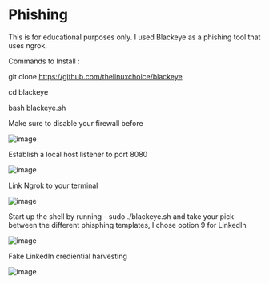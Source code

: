 # Phishing

This is for educational purposes only. I used Blackeye as a phishing tool that uses ngrok. 

Commands to Install :

git clone https://github.com/thelinuxchoice/blackeye

cd blackeye

bash blackeye.sh

Make sure to disable your firewall before

![image](https://user-images.githubusercontent.com/80080368/122428353-d3f7b080-cf5f-11eb-88a6-ad8928658828.png)

Establish a local host listener to port 8080

![image](https://user-images.githubusercontent.com/80080368/122428468-ea057100-cf5f-11eb-9f1b-63429fa0d30a.png)

Link Ngrok to your terminal

![image](https://user-images.githubusercontent.com/80080368/122430992-0c988980-cf62-11eb-9863-695304fcab3f.png)

Start up the shell by running - sudo ./blackeye.sh and take your pick between the different phisphing templates, I chose option 9 for LinkedIn

![image](https://user-images.githubusercontent.com/80080368/122428151-ad397a00-cf5f-11eb-9715-2794533e7d45.png)

Fake LinkedIn crediential harvesting 


![image](https://user-images.githubusercontent.com/80080368/122428238-bf1b1d00-cf5f-11eb-849c-9b87d111694f.png)



